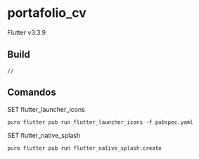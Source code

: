 # portafolio_cv

Flutter v3.3.9

## Build

```
//
```

## Comandos

SET flutter_launcher_icons
```
puro flutter pub run flutter_launcher_icons -f pubspec.yaml
```

SET flutter_native_splash
```
puro flutter pub run flutter_native_splash:create
```